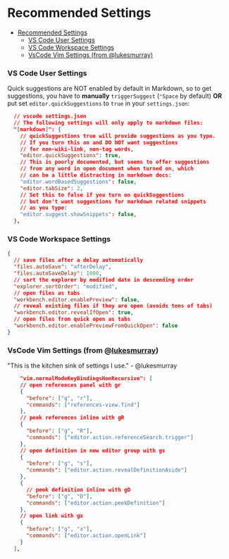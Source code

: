 # Recommended Settings

- [Recommended Settings](#recommended-settings)
    - [VS Code User Settings](#vs-code-user-settings)
    - [VS Code Workspace Settings](#vs-code-workspace-settings)
    - [VsCode Vim Settings (from @lukesmurray)](#vscode-vim-settings-from-lukesmurray)

### VS Code User Settings

Quick suggestions are NOT enabled by default in Markdown, so to get suggestions, you have to **manually** `triggerSuggest` (`⌃Space` by default) **OR** put set `editor.quickSuggestions` to `true` in your `settings.json`:

```json
  // vscode settings.json
  // The following settings will only apply to markdown files:
  "[markdown]": {
    // quickSuggestions true will provide suggestions as you type.
    // If you turn this on and DO NOT want suggestions
    // for non-wiki-link, non-tag words,
    "editor.quickSuggestions": true,
    // This is poorly documented, but seems to offer suggestions
    // from any word in open document when turned on, which
    // can be a little distracting in markdown docs:
    "editor.wordBasedSuggestions": false,
    "editor.tabSize": 2,
    // Set this to false if you turn on quickSuggestions
    // but don't want suggestions for markdown related snippets
    // as you type:
    "editor.suggest.showSnippets": false,
  },
```

### VS Code Workspace Settings

```json
{
  // save files after a delay automatically
  "files.autoSave": "afterDelay",
  "files.autoSaveDelay": 1000,
  // sort the explorer by modified date in descending order
  "explorer.sortOrder": "modified",
  // open files as tabs
  "workbench.editor.enablePreview": false,
  // reveal existing files if they are open (avoids tons of tabs)
  "workbench.editor.revealIfOpen": true,
  // open files from quick open as tabs
  "workbench.editor.enablePreviewFromQuickOpen": false
}
```

### VsCode Vim Settings (from @[lukesmurray](https://github.com/lukesmurray))

"This is the kitchen sink of settings I use." - @lukesmurray

```json
    "vim.normalModeKeyBindingsNonRecursive": [
    // open references panel with gr
    {
      "before": ["g", "r"],
      "commands": ["references-view.find"]
    },
    // peek references inline with gR
    {
      "before": ["g", "R"],
      "commands": ["editor.action.referenceSearch.trigger"]
    },
    // open definition in new editor group with gs
    {
      "before": ["g", "s"],
      "commands": ["editor.action.revealDefinitionAside"]
    },
    {
      // peek definition inline with gD
      "before": ["g", "D"],
      "commands": ["editor.action.peekDefinition"]
    },
    // open link with gx
    {
      "before": ["g", "x"],
      "commands": ["editor.action.openLink"]
    }
  ],
```

